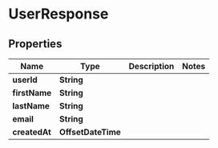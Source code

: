 

# UserResponse


## Properties

| Name | Type | Description | Notes |
|------------ | ------------- | ------------- | -------------|
|**userId** | **String** |  |  |
|**firstName** | **String** |  |  |
|**lastName** | **String** |  |  |
|**email** | **String** |  |  |
|**createdAt** | **OffsetDateTime** |  |  |



